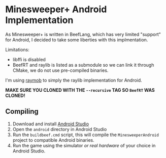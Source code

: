 # Minesweeper+ Android Implementation

As Minesweeper+ is written in BeefLang, which has very limited "support" for Android, I decided to take some liberties with this implmentation.

Limitations:
* libffi is disabled
* BeefRT and raylib is listed as a submodule so we can link it through CMake, we do not use pre-compiled binaries.

I'm using [raymob](https://github.com/Bigfoot71/raymob) to simply the raylib implementation for Android.

**MAKE SURE YOU CLONED WITH THE `--recursive` TAG SO `BeefRT` WAS CLONED!**

## Compiling
1. Download and install [Android Studio](https://developer.android.com/studio)
2. Open the `android` directory in Android Studio
3. Run the `buildbeef.cmd` script, this will compile the `MinesweeperAndroid` project to compatible Android binaries.
4. Run the game using the simulator *or real hardware* of your choice in Android Studio.